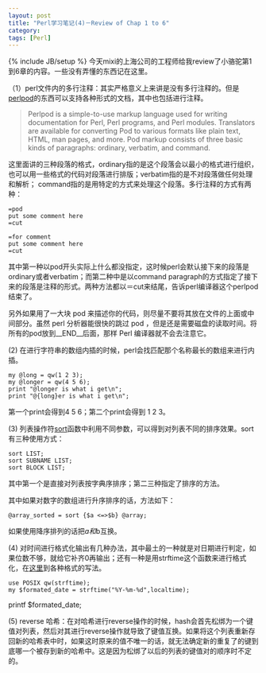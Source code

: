 ```yaml
--- 
layout: post 
title: "Perl学习笔记(4)－Review of Chap 1 to 6"
category: 
tags: [Perl]
---
```

{% include JB/setup %}
今天mixi的上海公司的工程师给我review了小骆驼第1到6章的内容。一些没有弄懂的东西记在这里。

（1）perl文件内的多行注释：其实严格意义上来讲是没有多行注释的。但是[perlpod](http://perldoc.perl.org/perlpod.html)的东西可以支持各种形式的文档，其中也包括进行注释。

>Perlpod is a simple-to-use markup language used for writing documentation for Perl, Perl programs, and Perl modules.
Translators are available for converting Pod to various formats like plain text, HTML, man pages, and more.
Pod markup consists of three basic kinds of paragraphs: ordinary, verbatim, and command.

这里面讲的三种段落的格式，ordinary指的是这个段落会以最小的格式进行组织，也可以用一些格式的代码对段落进行排版；verbatim指的是不对段落做任何处理和解析； command指的是用特定的方式来处理这个段落。多行注释的方式有两种：

	=pod
	put some comment here
	=cut

	=for comment
	put some comment here
	=cut

其中第一种以pod开头实际上什么都没指定，这时候perl会默认接下来的段落是ordinary或者verbatim；而第二种中是以command paragraph的方式指定了接下来的段落是注释的形式。两种方法都以＝cut来结尾，告诉perl编译器这个perlpod结束了。

另外如果用了一大块 pod 来描述你的代码，则尽量不要将其放在文件的上面或中间部分。虽然 perl 分析器能很快的跳过 pod ，但是还是需要磁盘的读取时间。将所有的pod放到__END__后面，那样 Perl 编译器就不会去注意它。

(2) 在进行字符串的数组内插的时候，perl会找匹配那个名称最长的数组来进行内插。

	my @long = qw(1 2 3);
	my @longer = qw(4 5 6);
	print "@longer is what i get\n";
	print "@{long}er is what i get\n";

第一个print会得到4 5 6；第二个print会得到 1 2 3。

(3) 列表操作符[sort](http://perldoc.perl.org/functions/sort.html)函数中利用不同参数，可以得到对列表不同的排序效果。sort有三种使用方式：

	sort LIST;
	sort SUBNAME LIST;
	sort BLOCK LIST;

其中第一个是直接对列表按字典序排序；第二三种指定了排序的方法。

其中如果对数字的数组进行升序排序的话，方法如下：

	@array_sorted = sort {$a <=>$b} @array;

如果使用降序排列的话把$a和$b互换。

(4) 对时间进行格式化输出有几种办法，其中最土的一种就是对日期进行判定，如果位数不够，就给它补齐0再输出；还有一种是用strftime这个函数来进行格式化，在[这里](http://www.mkssoftware.com/docs/man3/strftime.3.asp)到各种格式的写法。

	use POSIX qw(strftime);
	my $formated_date = strftime("%Y-%m-%d",localtime);
   printf $formated_date;	

(5) reverse 哈希：在对哈希进行reverse操作的时候，hash会首先松绑为一个键值对列表，然后对其进行reverse操作就导致了键值互换。如果将这个列表重新存回新的哈希表中时，如果这时原来的值不唯一的话，就无法确定新的重复了的键到底哪一个被存到新的哈希中。这是因为松绑了以后的列表的键值对的顺序时不定的。
